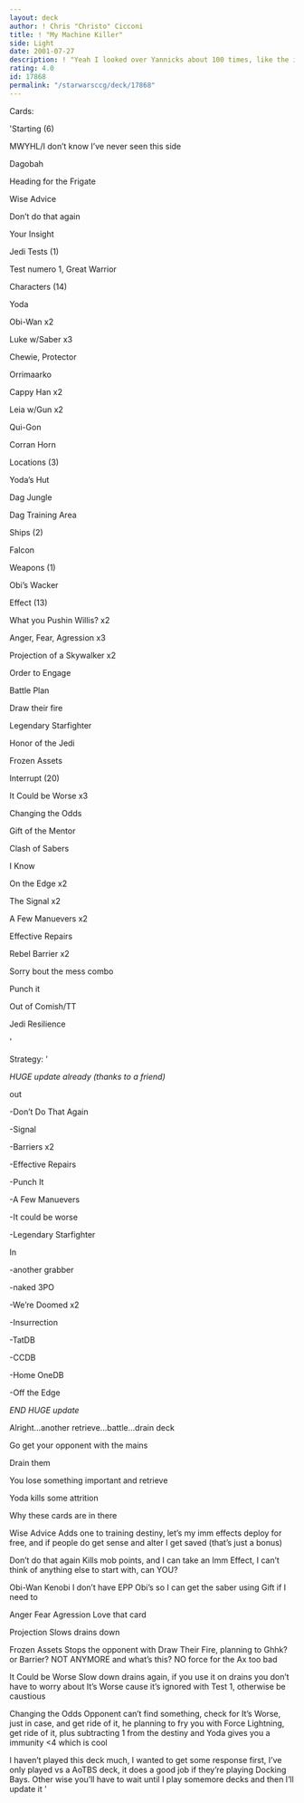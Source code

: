 ```yaml
---
layout: deck
author: ! Chris "Christo" Cicconi
title: ! "My Machine Killer"
side: Light
date: 2001-07-27
description: ! "Yeah I looked over Yannicks about 100 times, like the idea so this is it MY WAY"
rating: 4.0
id: 17868
permalink: "/starwarsccg/deck/17868"
---
```

Cards: 

'Starting (6)

MWYHL/I don’t know I’ve never seen this side

Dagobah

Heading for the Frigate

Wise Advice 

Don’t do that again

Your Insight


Jedi Tests (1)

Test numero 1, Great Warrior


Characters (14)

Yoda

Obi-Wan x2

Luke w/Saber x3

Chewie, Protector 

Orrimaarko

Cappy Han x2

Leia w/Gun x2

Qui-Gon

Corran Horn


Locations (3)

Yoda’s Hut

Dag Jungle

Dag Training Area


Ships (2) 

Falcon


Weapons (1)

Obi’s Wacker


Effect (13)

What you Pushin Willis? x2 

Anger, Fear, Agression x3

Projection of a Skywalker x2

Order to Engage 

Battle Plan

Draw their fire

Legendary Starfighter

Honor of the Jedi

Frozen Assets


Interrupt (20)

It Could be Worse x3

Changing the Odds 

Gift of the Mentor 

Clash of Sabers

I Know

On the Edge x2

The Signal x2

A Few Manuevers x2

Effective Repairs 

Rebel Barrier x2

Sorry bout the mess combo

Punch it 

Out of Comish/TT

Jedi Resilience







'

Strategy: '

*HUGE update already (thanks to a friend)*

out

-Don’t Do That Again

-Signal

-Barriers x2

-Effective Repairs

-Punch It

-A Few Manuevers

-It could be worse

-Legendary Starfighter


In

-another grabber

-naked 3PO

-We’re Doomed x2

-Insurrection

-TatDB

-CCDB

-Home OneDB

-Off the Edge

*END HUGE update*

Alright...another retrieve...battle...drain deck


Go get your opponent with the mains

Drain them

You lose something important and retrieve

Yoda kills some attrition


Why these cards are in there


Wise Advice Adds one to training destiny, let’s my imm effects deploy for free, and if people do get sense and alter I get saved (that’s just a bonus)


Don’t do that again Kills mob points, and I can take an Imm Effect, I can’t think of anything else to start with, can YOU?


Obi-Wan Kenobi I don’t have EPP Obi’s so I can get the saber using Gift if I need to


Anger Fear Agression Love that card


Projection Slows drains down


Frozen Assets Stops the opponent with Draw Their Fire, planning to Ghhk? or Barrier? NOT ANYMORE and what’s this? NO force for the Ax too bad


It Could be Worse Slow down drains again, if you use it on drains you don’t have to worry about It’s Worse cause it’s ignored with Test 1, otherwise be caustious


Changing the Odds Opponent can’t find something, check for It’s Worse, just in case, and get ride of it, he planning to fry you with Force Lightning, get ride of it, plus subtracting 1 from the destiny and Yoda gives you a immunity <4 which is cool


I haven’t played this deck much, I wanted to get some response first, I’ve only played vs a AoTBS deck, it does a good job if they’re playing Docking Bays. Other wise you’ll have to wait until I play somemore decks and then I’ll update it   '
